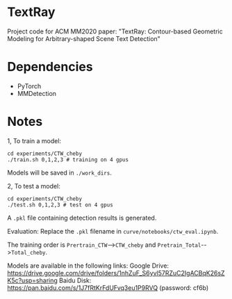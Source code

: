 # TextRay
Project code for ACM MM2020 paper: "TextRay: Contour-based Geometric Modeling for Arbitrary-shaped Scene Text Detection"

# Dependencies

- PyTorch
- MMDetection

# Notes

1, To train a model:

```
cd experiments/CTW_cheby
./train.sh 0,1,2,3 # training on 4 gpus
```

Models will be saved in `./work_dirs`.

2, To test a model:

```
cd experiments/CTW_cheby
./test.sh 0,1,2,3 # test on 4 gpus
```

A `.pkl` file containing detection results is generated.

Evaluation:
Replace the `.pkl` filename in `curve/notebooks/ctw_eval.ipynb`.

The training order is `Prertrain_CTW`-->`CTW_cheby` and `Pretrain_Total`-->`Total_cheby`.

Models are available in the following links:
Google Drive: https://drive.google.com/drive/folders/1nhZuF_S6yvl57RZuC2IgACBqK26sZK5c?usp=sharing
Baidu Disk: https://pan.baidu.com/s/1J7fRtKrFdUFvq3eu1P9RVQ (password: cf6b)
